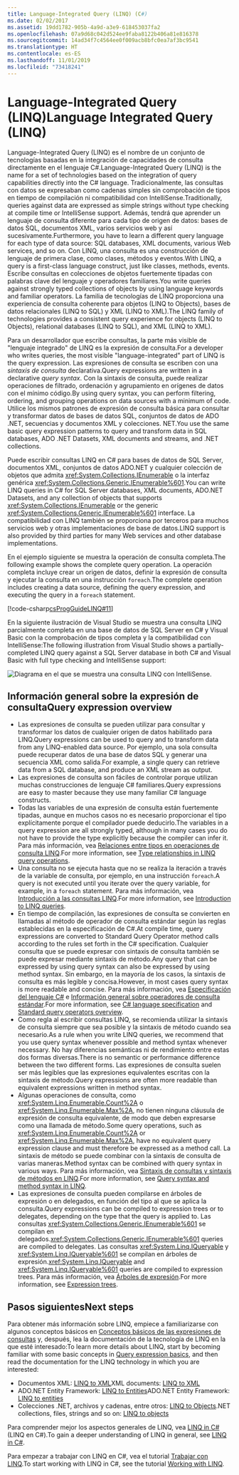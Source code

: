 ```yaml
---
title: Language-Integrated Query (LINQ) (C#)
ms.date: 02/02/2017
ms.assetid: 19dd1782-905b-4a9d-a3e9-618453037fa2
ms.openlocfilehash: 07a9d68c042d524ee9faba8122b406a81e816378
ms.sourcegitcommit: 14ad34f7c4564ee0f009acb8bfc0ea7af3bc9541
ms.translationtype: HT
ms.contentlocale: es-ES
ms.lasthandoff: 11/01/2019
ms.locfileid: "73418241"
---
```

# <a name="language-integrated-query-linq"></a><span data-ttu-id="c2e44-102">Language-Integrated Query (LINQ)</span><span class="sxs-lookup"><span data-stu-id="c2e44-102">Language Integrated Query (LINQ)</span></span>

<span data-ttu-id="c2e44-103">Language-Integrated Query (LINQ) es el nombre de un conjunto de tecnologías basadas en la integración de capacidades de consulta directamente en el lenguaje C#.</span><span class="sxs-lookup"><span data-stu-id="c2e44-103">Language-Integrated Query (LINQ) is the name for a set of technologies based on the integration of query capabilities directly into the C# language.</span></span> <span data-ttu-id="c2e44-104">Tradicionalmente, las consultas con datos se expresaban como cadenas simples sin comprobación de tipos en tiempo de compilación ni compatibilidad con IntelliSense.</span><span class="sxs-lookup"><span data-stu-id="c2e44-104">Traditionally, queries against data are expressed as simple strings without type checking at compile time or IntelliSense support.</span></span> <span data-ttu-id="c2e44-105">Además, tendrá que aprender un lenguaje de consulta diferente para cada tipo de origen de datos: bases de datos SQL, documentos XML, varios servicios web y así sucesivamente.</span><span class="sxs-lookup"><span data-stu-id="c2e44-105">Furthermore, you have to learn a different query language for each type of data source: SQL databases, XML documents, various Web services, and so on.</span></span> <span data-ttu-id="c2e44-106">Con LINQ, una consulta es una construcción de lenguaje de primera clase, como clases, métodos y eventos.</span><span class="sxs-lookup"><span data-stu-id="c2e44-106">With LINQ, a query is a first-class language construct, just like classes, methods, events.</span></span> <span data-ttu-id="c2e44-107">Escribe consultas en colecciones de objetos fuertemente tipadas con palabras clave del lenguaje y operadores familiares.</span><span class="sxs-lookup"><span data-stu-id="c2e44-107">You write queries against strongly typed collections of objects by using language keywords and familiar operators.</span></span> <span data-ttu-id="c2e44-108">La familia de tecnologías de LINQ proporciona una experiencia de consulta coherente para objetos (LINQ to Objects), bases de datos relacionales (LINQ to SQL) y XML (LINQ to XML).</span><span class="sxs-lookup"><span data-stu-id="c2e44-108">The LINQ family of technologies provides a consistent query experience for objects (LINQ to Objects), relational databases (LINQ to SQL), and XML (LINQ to XML).</span></span>

<span data-ttu-id="c2e44-109">Para un desarrollador que escribe consultas, la parte más visible de "lenguaje integrado" de LINQ es la expresión de consulta.</span><span class="sxs-lookup"><span data-stu-id="c2e44-109">For a developer who writes queries, the most visible "language-integrated" part of LINQ is the query expression.</span></span> <span data-ttu-id="c2e44-110">Las expresiones de consulta se escriben con una *sintaxis de consulta* declarativa.</span><span class="sxs-lookup"><span data-stu-id="c2e44-110">Query expressions are written in a declarative *query syntax*.</span></span> <span data-ttu-id="c2e44-111">Con la sintaxis de consulta, puede realizar operaciones de filtrado, ordenación y agrupamiento en orígenes de datos con el mínimo código.</span><span class="sxs-lookup"><span data-stu-id="c2e44-111">By using query syntax, you can perform filtering, ordering, and grouping operations on data sources with a minimum of code.</span></span> <span data-ttu-id="c2e44-112">Utilice los mismos patrones de expresión de consulta básica para consultar y transformar datos de bases de datos SQL, conjuntos de datos de ADO .NET, secuencias y documentos XML y colecciones. NET.</span><span class="sxs-lookup"><span data-stu-id="c2e44-112">You use the same basic query expression patterns to query and transform data in SQL databases, ADO .NET Datasets, XML documents and streams, and .NET collections.</span></span>

<span data-ttu-id="c2e44-113">Puede escribir consultas LINQ en C# para bases de datos de SQL Server, documentos XML, conjuntos de datos ADO.NET y cualquier colección de objetos que admita <xref:System.Collections.IEnumerable> o la interfaz genérica <xref:System.Collections.Generic.IEnumerable%601>.</span><span class="sxs-lookup"><span data-stu-id="c2e44-113">You can write LINQ queries in C# for SQL Server databases, XML documents, ADO.NET Datasets, and any collection of objects that supports <xref:System.Collections.IEnumerable> or the generic <xref:System.Collections.Generic.IEnumerable%601> interface.</span></span> <span data-ttu-id="c2e44-114">La compatibilidad con LINQ también se proporciona por terceros para muchos servicios web y otras implementaciones de base de datos.</span><span class="sxs-lookup"><span data-stu-id="c2e44-114">LINQ support is also provided by third parties for many Web services and other database implementations.</span></span>

<span data-ttu-id="c2e44-115">En el ejemplo siguiente se muestra la operación de consulta completa.</span><span class="sxs-lookup"><span data-stu-id="c2e44-115">The following example shows the complete query operation.</span></span> <span data-ttu-id="c2e44-116">La operación completa incluye crear un origen de datos, definir la expresión de consulta y ejecutar la consulta en una instrucción `foreach`.</span><span class="sxs-lookup"><span data-stu-id="c2e44-116">The complete operation includes creating a data source, defining the query expression, and executing the query in a `foreach` statement.</span></span>

[!code-csharp[csProgGuideLINQ#11](~/samples/snippets/csharp/concepts/linq/index_1.cs)]

<span data-ttu-id="c2e44-117">En la siguiente ilustración de Visual Studio se muestra una consulta LINQ parcialmente completa en una base de datos de SQL Server en C# y Visual Basic con la comprobación de tipos completa y la compatibilidad con IntelliSense:</span><span class="sxs-lookup"><span data-stu-id="c2e44-117">The following illustration from Visual Studio shows a partially-completed LINQ query against a SQL Server database in both C# and Visual Basic with full type checking and IntelliSense support:</span></span>

![Diagrama en el que se muestra una consulta LINQ con IntelliSense.](./media/introduction-to-linq/linq-query-intellisense.png)

## <a name="query-expression-overview"></a><span data-ttu-id="c2e44-119">Información general sobre la expresión de consulta</span><span class="sxs-lookup"><span data-stu-id="c2e44-119">Query expression overview</span></span>

- <span data-ttu-id="c2e44-120">Las expresiones de consulta se pueden utilizar para consultar y transformar los datos de cualquier origen de datos habilitado para LINQ.</span><span class="sxs-lookup"><span data-stu-id="c2e44-120">Query expressions can be used to query and to transform data from any LINQ-enabled data source.</span></span> <span data-ttu-id="c2e44-121">Por ejemplo, una sola consulta puede recuperar datos de una base de datos SQL y generar una secuencia XML como salida.</span><span class="sxs-lookup"><span data-stu-id="c2e44-121">For example, a single query can retrieve data from a SQL database, and produce an XML stream as output.</span></span>
- <span data-ttu-id="c2e44-122">Las expresiones de consulta son fáciles de controlar porque utilizan muchas construcciones de lenguaje C# familiares.</span><span class="sxs-lookup"><span data-stu-id="c2e44-122">Query expressions are easy to master because they use many familiar C# language constructs.</span></span>
- <span data-ttu-id="c2e44-123">Todas las variables de una expresión de consulta están fuertemente tipadas, aunque en muchos casos no es necesario proporcionar el tipo explícitamente porque el compilador puede deducirlo.</span><span class="sxs-lookup"><span data-stu-id="c2e44-123">The variables in a query expression are all strongly typed, although in many cases you do not have to provide the type explicitly because the compiler can infer it.</span></span> <span data-ttu-id="c2e44-124">Para más información, vea [Relaciones entre tipos en operaciones de consulta LINQ](type-relationships-in-linq-query-operations.md).</span><span class="sxs-lookup"><span data-stu-id="c2e44-124">For more information, see [Type relationships in LINQ query operations](type-relationships-in-linq-query-operations.md).</span></span>
- <span data-ttu-id="c2e44-125">Una consulta no se ejecuta hasta que no se realiza la iteración a través de la variable de consulta, por ejemplo, en una instrucción `foreach`.</span><span class="sxs-lookup"><span data-stu-id="c2e44-125">A query is not executed until you iterate over the query variable, for example, in a `foreach` statement.</span></span> <span data-ttu-id="c2e44-126">Para más información, vea [Introducción a las consultas LINQ](introduction-to-linq-queries.md).</span><span class="sxs-lookup"><span data-stu-id="c2e44-126">For more information, see [Introduction to LINQ queries](introduction-to-linq-queries.md).</span></span>
- <span data-ttu-id="c2e44-127">En tiempo de compilación, las expresiones de consulta se convierten en llamadas al método de operador de consulta estándar según las reglas establecidas en la especificación de C#.</span><span class="sxs-lookup"><span data-stu-id="c2e44-127">At compile time, query expressions are converted to Standard Query Operator method calls according to the rules set forth in the C# specification.</span></span> <span data-ttu-id="c2e44-128">Cualquier consulta que se puede expresar con sintaxis de consulta también se puede expresar mediante sintaxis de método.</span><span class="sxs-lookup"><span data-stu-id="c2e44-128">Any query that can be expressed by using query syntax can also be expressed by using method syntax.</span></span> <span data-ttu-id="c2e44-129">Sin embargo, en la mayoría de los casos, la sintaxis de consulta es más legible y concisa.</span><span class="sxs-lookup"><span data-stu-id="c2e44-129">However, in most cases query syntax is more readable and concise.</span></span> <span data-ttu-id="c2e44-130">Para más información, vea [Especificación del lenguaje C#](~/_csharplang/spec/expressions.md#query-expressions) e [Información general sobre operadores de consulta estándar](standard-query-operators-overview.md).</span><span class="sxs-lookup"><span data-stu-id="c2e44-130">For more information, see [C# language specification](~/_csharplang/spec/expressions.md#query-expressions) and [Standard query operators overview](standard-query-operators-overview.md).</span></span>
- <span data-ttu-id="c2e44-131">Como regla al escribir consultas LINQ, se recomienda utilizar la sintaxis de consulta siempre que sea posible y la sintaxis de método cuando sea necesario.</span><span class="sxs-lookup"><span data-stu-id="c2e44-131">As a rule when you write LINQ queries, we recommend that you use query syntax whenever possible and method syntax whenever necessary.</span></span> <span data-ttu-id="c2e44-132">No hay diferencias semánticas ni de rendimiento entre estas dos formas diversas.</span><span class="sxs-lookup"><span data-stu-id="c2e44-132">There is no semantic or performance difference between the two different forms.</span></span> <span data-ttu-id="c2e44-133">Las expresiones de consulta suelen ser más legibles que las expresiones equivalentes escritas con la sintaxis de método.</span><span class="sxs-lookup"><span data-stu-id="c2e44-133">Query expressions are often more readable than equivalent expressions written in method syntax.</span></span>
- <span data-ttu-id="c2e44-134">Algunas operaciones de consulta, como <xref:System.Linq.Enumerable.Count%2A> o <xref:System.Linq.Enumerable.Max%2A>, no tienen ninguna cláusula de expresión de consulta equivalente, de modo que deben expresarse como una llamada de método.</span><span class="sxs-lookup"><span data-stu-id="c2e44-134">Some query operations, such as <xref:System.Linq.Enumerable.Count%2A> or <xref:System.Linq.Enumerable.Max%2A>, have no equivalent query expression clause and must therefore be expressed as a method call.</span></span> <span data-ttu-id="c2e44-135">La sintaxis de método se puede combinar con la sintaxis de consulta de varias maneras.</span><span class="sxs-lookup"><span data-stu-id="c2e44-135">Method syntax can be combined with query syntax in various ways.</span></span> <span data-ttu-id="c2e44-136">Para más información, vea [Sintaxis de consultas y sintaxis de métodos en LINQ](query-syntax-and-method-syntax-in-linq.md).</span><span class="sxs-lookup"><span data-stu-id="c2e44-136">For more information, see [Query syntax and method syntax in LINQ](query-syntax-and-method-syntax-in-linq.md).</span></span>
- <span data-ttu-id="c2e44-137">Las expresiones de consulta pueden compilarse en árboles de expresión o en delegados, en función del tipo al que se aplica la consulta.</span><span class="sxs-lookup"><span data-stu-id="c2e44-137">Query expressions can be compiled to expression trees or to delegates, depending on the type that the query is applied to.</span></span> <span data-ttu-id="c2e44-138">Las consultas <xref:System.Collections.Generic.IEnumerable%601> se compilan en delegados.</span><span class="sxs-lookup"><span data-stu-id="c2e44-138"><xref:System.Collections.Generic.IEnumerable%601> queries are compiled to delegates.</span></span> <span data-ttu-id="c2e44-139">Las consultas <xref:System.Linq.IQueryable> y <xref:System.Linq.IQueryable%601> se compilan en árboles de expresión.</span><span class="sxs-lookup"><span data-stu-id="c2e44-139"><xref:System.Linq.IQueryable> and <xref:System.Linq.IQueryable%601> queries are compiled to expression trees.</span></span> <span data-ttu-id="c2e44-140">Para más información, vea [Árboles de expresión](../../../expression-trees.md).</span><span class="sxs-lookup"><span data-stu-id="c2e44-140">For more information, see [Expression trees](../../../expression-trees.md).</span></span>

## <a name="next-steps"></a><span data-ttu-id="c2e44-141">Pasos siguientes</span><span class="sxs-lookup"><span data-stu-id="c2e44-141">Next steps</span></span>

<span data-ttu-id="c2e44-142">Para obtener más información sobre LINQ, empiece a familiarizarse con algunos conceptos básicos en [Conceptos básicos de las expresiones de consultas](../../../linq/query-expression-basics.md) y, después, lea la documentación de la tecnología de LINQ en la que esté interesado:</span><span class="sxs-lookup"><span data-stu-id="c2e44-142">To learn more details about LINQ, start by becoming familiar with some basic concepts in [Query expression basics](../../../linq/query-expression-basics.md), and then read the documentation for the LINQ technology in which you are interested:</span></span>

- <span data-ttu-id="c2e44-143">Documentos XML: [LINQ to XML](linq-to-xml-overview.md)</span><span class="sxs-lookup"><span data-stu-id="c2e44-143">XML documents: [LINQ to XML](linq-to-xml-overview.md)</span></span>  
- <span data-ttu-id="c2e44-144">ADO.NET Entity Framework: [LINQ to Entities](../../../../framework/data/adonet/ef/language-reference/linq-to-entities.md)</span><span class="sxs-lookup"><span data-stu-id="c2e44-144">ADO.NET Entity Framework: [LINQ to entities](../../../../framework/data/adonet/ef/language-reference/linq-to-entities.md)</span></span>
- <span data-ttu-id="c2e44-145">Colecciones .NET, archivos y cadenas, entre otros: [LINQ to Objects](linq-to-objects.md)</span><span class="sxs-lookup"><span data-stu-id="c2e44-145">.NET collections, files, strings and so on: [LINQ to objects](linq-to-objects.md)</span></span>

<span data-ttu-id="c2e44-146">Para comprender mejor los aspectos generales de LINQ, vea [LINQ in C#](../../../linq/linq-in-csharp.md) (LINQ en C#).</span><span class="sxs-lookup"><span data-stu-id="c2e44-146">To gain a deeper understanding of LINQ in general, see [LINQ in C#](../../../linq/linq-in-csharp.md).</span></span>

<span data-ttu-id="c2e44-147">Para empezar a trabajar con LINQ en C#, vea el tutorial [Trabajar con LINQ](../../../tutorials/working-with-linq.md).</span><span class="sxs-lookup"><span data-stu-id="c2e44-147">To start working with LINQ in C#, see the tutorial [Working with LINQ](../../../tutorials/working-with-linq.md).</span></span>
